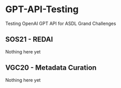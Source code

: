 # GPT-API-Testing
Testing OpenAI GPT API for ASDL Grand Challenges

## SOS21 - REDAI
Nothing here yet

## VGC20 - Metadata Curation
Nothing here yet
